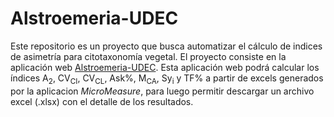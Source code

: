 # Alstroemeria-UDEC

Este repositorio es un proyecto que busca automatizar el cálculo de indices de asimetría para citotaxonomía vegetal. El proyecto consiste en la aplicación web <a href="https://share.streamlit.io/zekess/indices_de_asimetria/main/main.py">Alstroemeria-UDEC</a>. Esta aplicación web podrá calcular los índices A<sub>2</sub>, CV<sub>CI</sub>, CV<sub>CL</sub>, Ask%, M<sub>CA</sub>, Sy<sub>i</sub> y TF% a partir de excels generados por la aplicacion *MicroMeasure*, para luego permitir descargar un archivo excel (.xlsx) con el detalle de los resultados.


